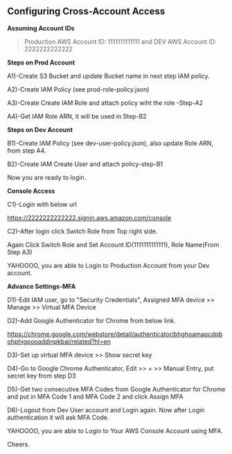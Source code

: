 ## Configuring Cross-Account Access

**Assuming Account IDs**
> Production AWS Account ID: 1111111111111 
> and DEV AWS Account ID: 2222222222222

**Steps on Prod Account**

A1)-Create S3 Bucket and update Bucket name in next step IAM policy.

A2)-Create IAM Policy (see prod-role-policy.json)

A3)-Create Create IAM Role and attach policy wiht the role -Step-A2

A4)-Get IAM Role ARN, it will be used in Step-B2

**Steps on Dev Account**

B1)-Create IAM Policy (see dev-user-policy.json), also update Role ARN, from step A4.

B2)-Create IAM Create User and attach policy-step-B1

Now you are ready to login.

**Console Access**

C1)-Login with below url

https://2222222222222.signin.aws.amazon.com/console

C2)-After login click Switch Role from Top right side.

Again Click Switch Role and Set Account ID(1111111111111), Role Name(From Step A3)

YAHOOOO, you are able to Login to Production Account from your Dev account.

**Advance Settings-MFA**

D1)-Edit IAM user, go to "Security Credentials", Assigned MFA device >> Manage >> Virtual MFA Device

D2)-Add Google Authenticator for Chrome from below link.

https://chrome.google.com/webstore/detail/authenticator/bhghoamapcdpbohphigoooaddinpkbai/related?hl=en

D3)-Set up virtual MFA device >> Show secret key

D4)-Go to Google Chrome Authenticator, Edit >> + >> Manual Entry, put secret key from step D3

D5)-Get two consecutive MFA Codes from Google Authenticator for Chrome and put in MFA Code 1 and MFA Code 2 and click Assign MFA

D6)-Logout from Dev User account and Login again. Now after Login authentication it will ask MFA Code.

YAHOOOO, you are able to Login to Your AWS Console Account using MFA.

Cheers.
